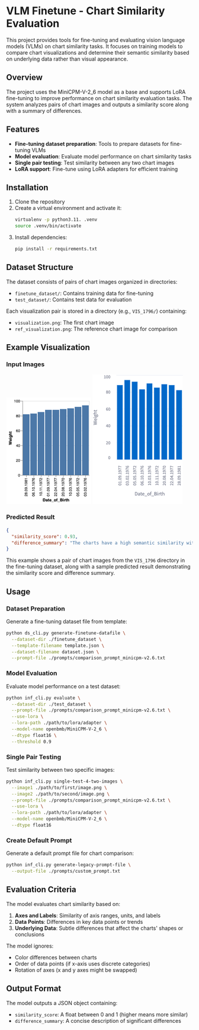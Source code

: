 # VLM Finetune - Chart Similarity Evaluation

This project provides tools for fine-tuning and evaluating vision language models (VLMs) on chart similarity tasks. It focuses on training models to compare chart visualizations and determine their semantic similarity based on underlying data rather than visual appearance.

## Overview

The project uses the MiniCPM-V-2_6 model as a base and supports LoRA fine-tuning to improve performance on chart similarity evaluation tasks. The system analyzes pairs of chart images and outputs a similarity score along with a summary of differences.

## Features

- **Fine-tuning dataset preparation**: Tools to prepare datasets for fine-tuning VLMs
- **Model evaluation**: Evaluate model performance on chart similarity tasks
- **Single pair testing**: Test similarity between any two chart images
- **LoRA support**: Fine-tune using LoRA adapters for efficient training

## Installation

1. Clone the repository
2. Create a virtual environment and activate it:
   ```bash
   virtualenv -p python3.11. .venv
   source .venv/bin/activate 
   ```
3. Install dependencies:
   ```bash
   pip install -r requirements.txt
   ```

## Dataset Structure

The dataset consists of pairs of chart images organized in directories:
- `finetune_dataset/`: Contains training data for fine-tuning
- `test_dataset/`: Contains test data for evaluation

Each visualization pair is stored in a directory (e.g., `VIS_1796/`) containing:
- `visualization.png`: The first chart image
- `ref_visualization.png`: The reference chart image for comparison
## Example Visualization

### Input Images

![Visualization 1](finetune_dataset/VIS_1796/visualization.png)
![Visualization 2](finetune_dataset/VIS_1796/ref_visualization.png)

### Predicted Result

```json
{
  "similarity_score": 0.93,
  "difference_summary": "The charts have a high semantic similarity with data point values and axis labels. The only notable difference is the order of data points along the x-axis."
}
```

This example shows a pair of chart images from the `VIS_1796` directory in the fine-tuning dataset, along with a sample predicted result demonstrating the similarity score and difference summary.


## Usage

### Dataset Preparation

Generate a fine-tuning dataset file from template:

```bash
python ds_cli.py generate-finetune-datafile \
  --dataset-dir ./finetune_dataset \
  --template-filename template.json \
  --dataset-filename dataset.json \
  --prompt-file ./prompts/comparison_prompt_minicpm-v2.6.txt
```

### Model Evaluation

Evaluate model performance on a test dataset:

```bash
python inf_cli.py evaluate \
  --dataset-dir ./test_dataset \
  --prompt-file ./prompts/comparison_prompt_minicpm-v2.6.txt \
  --use-lora \
  --lora-path ./path/to/lora/adapter \
  --model-name openbmb/MiniCPM-V-2_6 \
  --dtype float16 \
  --threshold 0.9
```

### Single Pair Testing

Test similarity between two specific images:

```bash
python inf_cli.py single-test-4-two-images \
  --image1 ./path/to/first/image.png \
  --image2 ./path/to/second/image.png \
  --prompt-file ./prompts/comparison_prompt_minicpm-v2.6.txt \
  --use-lora \
  --lora-path ./path/to/lora/adapter \
  --model-name openbmb/MiniCPM-V-2_6 \
  --dtype float16
```

### Create Default Prompt

Generate a default prompt file for chart comparison:

```bash
python inf_cli.py generate-legacy-prompt-file \
  --output-file ./prompts/custom_prompt.txt
```

## Evaluation Criteria

The model evaluates chart similarity based on:

1. **Axes and Labels**: Similarity of axis ranges, units, and labels
2. **Data Points**: Differences in key data points or trends
3. **Underlying Data**: Subtle differences that affect the charts' shapes or conclusions

The model ignores:
- Color differences between charts
- Order of data points (if x-axis uses discrete categories)
- Rotation of axes (x and y axes might be swapped)

## Output Format

The model outputs a JSON object containing:
- `similarity_score`: A float between 0 and 1 (higher means more similar)
- `difference_summary`: A concise description of significant differences
